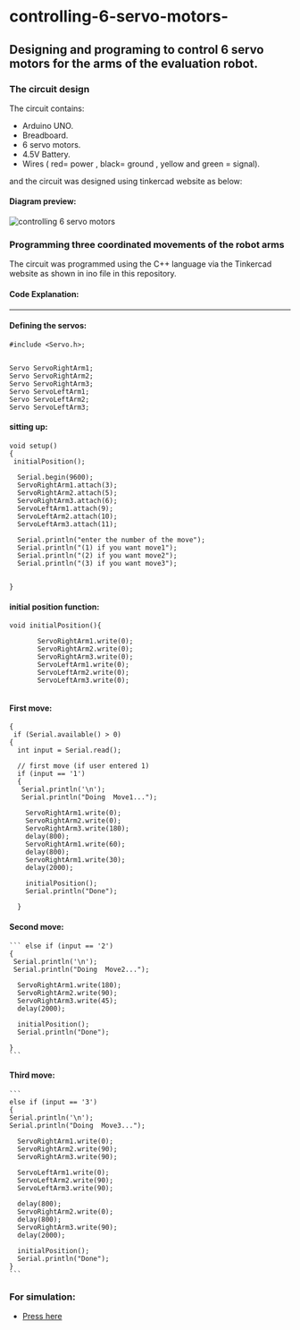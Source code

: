 # controlling-6-servo-motors-
## Designing and programing to control 6 servo motors for the arms of the evaluation robot.

### The circuit design 
The circuit contains:

- Arduino UNO.
- Breadboard.
- 6 servo motors.
- 4.5V Battery.
- Wires ( red= power , black= ground , yellow and green = signal).
 
and the circuit was designed using tinkercad website as below:
#### Diagram preview:
![controlling 6 servo motors ](https://user-images.githubusercontent.com/86317095/125345408-2bbbe880-e361-11eb-9f25-06fe3ced96fd.png)

### Programming three coordinated movements of the robot arms
 The circuit was programmed using the C++ language via the Tinkercad website as shown in ino file in this repository.
 
 #### Code Explanation:
 ---
 #### Defining the servos:
 ```
 #include <Servo.h>;


Servo ServoRightArm1;
Servo ServoRightArm2;
Servo ServoRightArm3;
Servo ServoLeftArm1;
Servo ServoLeftArm2;
Servo ServoLeftArm3;
```
#### sitting up:
```
void setup()
{
 initialPosition();

  Serial.begin(9600);
  ServoRightArm1.attach(3);
  ServoRightArm2.attach(5);
  ServoRightArm3.attach(6);
  ServoLeftArm1.attach(9);
  ServoLeftArm2.attach(10);
  ServoLeftArm3.attach(11);
  
  Serial.println("enter the number of the move");
  Serial.println("(1) if you want move1");
  Serial.println("(2) if you want move2");
  Serial.println("(3) if you want move3");
  
  
}
```
#### initial position function: 
```
void initialPosition(){
  
       ServoRightArm1.write(0);
       ServoRightArm2.write(0);
       ServoRightArm3.write(0);
       ServoLeftArm1.write(0);
       ServoLeftArm2.write(0);
       ServoLeftArm3.write(0);
  
  ```
 
 #### First move:
  ```void loop()
{
   if (Serial.available() > 0)
  {
    int input = Serial.read();
    
    // first move (if user entered 1)
    if (input == '1')
    {
     Serial.println('\n');
     Serial.println("Doing  Move1...");
  
      ServoRightArm1.write(0);
      ServoRightArm2.write(0);
      ServoRightArm3.write(180);
      delay(800);
      ServoRightArm1.write(60);
      delay(800);
      ServoRightArm1.write(30);
      delay(2000);
      
      initialPosition();
      Serial.println("Done");
      
    }
  
  ```
   
   #### Second move:
   
    ``` else if (input == '2')
    {
     Serial.println('\n');
     Serial.println("Doing  Move2...");
        
      ServoRightArm1.write(180);
      ServoRightArm2.write(90);
      ServoRightArm3.write(45);
      delay(2000);
      
      initialPosition();
      Serial.println("Done");
    
    }
    ```
   #### Third move: 
    
    ```
    else if (input == '3')
    {
    Serial.println('\n');
    Serial.println("Doing  Move3...");
      
      ServoRightArm1.write(0);
      ServoRightArm2.write(90);
      ServoRightArm3.write(90);
      
      ServoLeftArm1.write(0);
      ServoLeftArm2.write(90);
      ServoLeftArm3.write(90);
      
      delay(800);
      ServoRightArm2.write(0);
      delay(800);
      ServoRightArm3.write(90);
      delay(2000);
      
      initialPosition();
      Serial.println("Done");
    }
    ```
   
   
     
  ### For simulation:
 - [Press here ](https://www.tinkercad.com/things/5s1tgjjn475-controlling-6-servo-motors-)
      
